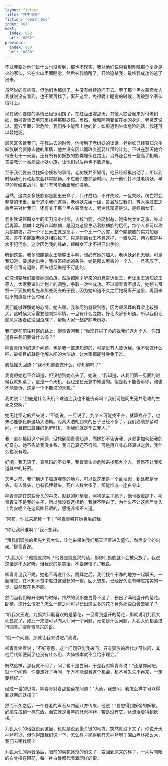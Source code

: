 ```yaml
---
layout: fiction
title: "开天神斧"
fiction: "death_bus"
index: 861
next:
  index: 862
  url: "0862"
previous:
  index: 860
  url: "0860"
---
```

不过我要对他们说什么也没看到，那也不现实，我对他们说只看到昨晚那个全身是火的家伙，它在火山里面睡觉，然后被我惊醒了，开始追杀我，最终我成功的逃了出来。

虽然说的有些假，但他们也都信了，并没有继续追问下去。至于那个黑衣蒙面女人我就说没有看到，也不要再找了，离开这里，免得晚上睡觉的时候，再被那个家伙给盯上。

现在我们要做的事情已经很明朗了，在红滢出嫁那天，其他人联合起来对付老树妖，而柳青青去墓穴里找寻那颗妖核。当然，我和阿狗要留在她的身边，老灵芝说过，墓穴里面非常危险，我们多少能帮上她的忙。如果遇到生命危险的话，我还可以替她死。

顺风耳告诉我们，在我进去的时候，他听到了老树妖的谈话。老树妖已经获知众多妖族联合要除去他的事情，他并没有因此而改变迎娶红滢的计划。不过在那天他会带去七十一天罡，还有所有树妖族的族类埋伏在路上，另外还会有一些高手相助，誓要教训一番那些小妖小族，让他们以后再也不敢造反。

至于我们要去寻找妖帝妖核的事情，老树妖并不知情，他已经倾巢出动了，所以到时候我们行动起来会非常顺畅。不过我们要抓紧时间，万一他们打不过老树妖，早早的就结束战斗，到时有可能会跟我们撞脸。

当然，这次众多妖族都是豁出去命了，只许成功，不许失败，一旦失败，伤亡将会非常的惨重。至于追杀我们这事，老树妖先缓一缓，暂且放过我们，等大事过去之后再来对付我们。还有关于那个黑衣蒙面女人，老树妖知道是谁，是麒麟女王。

老树妖说麒麟女王的实力深不可测，大敌当前，不能招惹，她杀死天罡之事，等以后再算。麒麟山之所以叫麒麟，是因为这里生活着麒麟族的后代，每个人都可以称为麒麟兽，每一个子民天生就是高手，一个比一个厉害，整个麒麟族的实力加起来，差不多能跟老树妖相匹敌了。只是麒麟女王不想这样，一直以来，两方都是井水不犯河水，这次因为我的缘故，麒麟女王才不得已出手的。

听到这些，我多想麒麟女王能够出手啊，想必有她的加入，老树妖必死无疑。可是我知道，要想她出手，我得答应她的条件，她是那么厉害的一个人，一旦答应了，就不会再有退路，回头想反悔是不可能的。

红滢想要我们跟着她回鱼族，然后把刚才听来的消息告诉鱼王，再让鱼王通知蛇王等人，大家要做出计划上的调整，争取一次性成功。不过柳青青不想去，她想去拜祭一下狐族的祖先和那些死去的子民，因为她知道不久之后她将离开这里，再回来就不知道是什么时候了。

我们能够理解她的心情，她去哪，我和阿狗就跟到哪，因为顺风耳的耳朵比较强大，这时候大家需要他刺探军情，一旦有什么变数，好让大家都知道。所以我们让顺风耳跟着红滢回鱼族了，帮助大家一起铲除老树妖。

我们走在前往拜祭的路上，柳青青问我：“你现在拼了命的找我们这九个人，你知道将来我们要做什么吗？”

柳青青所问的这个问题，也是我一直想知道的，可是没有人告诉我。但不管做什么吧，最终目的就是化解人间的大浩劫，让大家都能够幸免于难。

我摇摇头回道：“我不知道要做什么，你知道吗？”

我觉得她也不会知道，但没想到她点头了，她说：“我知道，从我们第一见面的时候我就知道了，这是一个天机，我也是在无意中知道的。但是我不能告诉你，谁也不能告诉，这是一个不能说的天机。”

我忙说：“到底是什么天机？难道连我也不能告诉吗？我们可是同生死共患难的生死之交啊。”

她无比坚定的摇头说：“不能说，一旦说了，九个人可能找不齐，就算找齐了，也未必能够化解这场大浩劫。距离大浩劫到来的日子已经不多了，我们必须抓紧时间，一旦错过最佳的化解时机，那我们就是千古罪人。”

我一直在郁闷这个问题，没想到柳青青知道，而她却不告诉我，这就更加勾起我的好奇心。她不告诉我没关系，我自己算还不行嘛，可是用八卦心经算过之后，我什么也没有现。

好吧，我无语了，真尼玛的不公平，我冒着生命危险来找那九个人，竟然不让我知道其中的秘密。

天黑之前，我们到达了狐族埋葬的地方，可以说这里是一个乱坟岗，到处都是骨头，有人骨头，也有狐狸骨头，死亡人数太多了，都能堆成一座白骨山。

柳青青跪在这些骨头的中央，默默的拜祭着，阿狗见主子跪下，他也跟着跪下。柳青青又不是我的主子，所以我没有选择跪。我就不明白了，为什么不让这些尸骨入土为安呢？在这风吹日晒的，感觉非常不人道。

“阿布，你过来跪拜一下！”柳青青喊在她身后的我。

“你让我拜谁啊？”我不想拜。

“拜我们狐族的祖先九狐大仙，让他来保佑我们那天活着进入墓穴，然后安全的出来。”柳青青说。

“九狐大仙？他能显灵吗？他要是能显灵的话，那你们狐族就不会被灭族了。我说这话是不太好听，但我说的是实话，不要迷信了。”我说。

柳青青见我不跪，她也不再说什么，跪拜之后，我们找个干净的地方一起聊天，一起睡觉，在不知不觉中度过这漫长的一夜。回头想想，已经好久没有睡过踏实的一觉，显然现在也不能。

然而当我们睁开眼睛的时候，愕然的现那些白骨不见了，长出了满地盛开的菊花。卧槽，这什么情况？怎么一夜之间可以长出这么多的花？另外那些白骨去哪了？

“听我父王说，九狐大仙最喜欢的是菊花，一旦看到盛开的菊花，那就说明九狐大仙显灵了，如此一来便可以向大仙问一个问题。无论是什么问题，九狐大仙都会进行回答。”柳青青高兴的说。

“就一个问题，那就让我来说吧。”我说。

柳青青笑着说：“不好意思，这个问题只能我来问，只有狐族的后代才可以问，其他后代即便问了也没有什么用，大仙根本就不会给予理会。”

既然这样，那我就不问了，问了也不是白问，于是我对柳青青说：“还是你问吧，就一个问题，你要想好了再问，千万不能浪费这个机会，机不可失失不再来，一定要想好。”

经过一番的思考，柳青青对着那些菊花问道：“大仙，我想问，我怎么样才可以得到妖帝的妖核？”

然而不久之后，一个苍老的声音从四面八方传来，他说：“要想得到妖帝的妖核，必须先找到一样东西，而它就是当年的开天神斧，若是没有它，休想活着得到妖核。”

九狐大仙的话就说到这里，也就是说到最关键的地方，突然就没下文了。你说开天神斧可以，但你得跟我们说一下，怎么样才能得到开天神斧啊？深山老林那么大，我们去哪找啊？

九狐大仙的声音落后，眼前的菊花逐渐的消失了，变回到原来的样子，一片片刺眼的白骨摆在眼前，每一片白骨都代表着同样的恨。